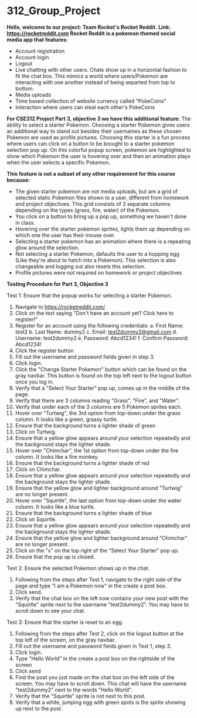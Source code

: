 # 312_Group_Project

**Hello, welcome to our project: Team Rocket's Rocket Reddit.**
**Link: https://rocketreddit.com**
**Rocket Reddit is a pokemon themed social media app that features:**
- Account registration
- Account login
- Logout
- Live chatting with other users. Chats show up in a horizontal fashion to fit the chat box. This mimics a world where users/Pokemon are interacting with one another instead of being separted from top to bottom.
- Media uploads
- Time based collection of website currency called "PokeCoins"
- Interaction where users can steal each other's PokeCoins

**For CSE312 Project Part 3, objective 3 we have this additional feature:**
The ability to select a starter Pokemon. Choosing a starter Pokemon gives users an additional way to stand out besides their usernames as these chosen Pokemon are used as profile pictures. Choosing this starter is a fun process where users can click on a button to be brought to a starter pokemon selection pop up. On this colorful popup screen, pokemon are highlighted to show which Pokemon the user is hovering over and then an animation plays when the user selects a specific Pokemon.

**This feature is not a subset of any other requirement for this course because:** 
- The given starter pokemon are not media uploads, but are a grid of selected static Pokemon files shown to a user, different from homework and project objectives. 
  This grid consists of 3 separate columns depending on the types (grass, fire, water) of the Pokemon.
- You click on a button to bring up a pop up, something we haven't done in class.
- Hovering over the starter pokemon sprites, lights them up depending on which one the user has their mouse over.
- Selecting a starter pokemon has an animation where there is a repeating glow around the selection.
- Not selecting a starter Pokemon, defaults the user to a hopping egg (Like they're about to hatch into a Pokemon). This selection is also changeable and logging out  also resets this selection.
- Profile pictures were not required on homework or project objectives

**Testing Procedure for Part 3, Objective 3**

Test 1: Ensure that the popup works for selecting a starter Pokemon.
1. Navigate to https://rocketreddit.com/
2. Click on the text saying "Don't have an account yet? Click here to register!"
3. Register for an account using the following credentials:
   a. First Name: test2
   b. Last Name: dummy2
   c. Email: test2dummy2@gmail.com
   d. Username: test2dummy2
   e. Password: Abcd1234!
   f. Confirm Password: Abcd1234!
4. Click the register button
5. Fill out the username and password fields given in step 3.
6. Click login.
7. Click the "Change Starter Pokemon" button which can be found on the gray navbar. This button is found on the top left next to the logout button once you log in.
8. Verify that a "Select Your Starter" pop up, comes up in the middle of the page.
9. Verify that there are 3 columns reading "Grass", "Fire", and "Water".
10. Verify that under each of the 3 columns are 5 Pokemon sprites each.
11. Hover over "Turtwig", the 3rd option from top-down under the grass column. It looks like a green, grassy turtle.
12. Ensure that the background turns a lighter shade of green
13. Click on Turtwig.
14. Ensure that a yellow glow appears around your selection repeatedly and the background stays the lighter shade.
15. Hover over "Chimchar", the 1st option from top-down under the fire column. It looks like a fire monkey.
16. Ensure that the background turns a lighter shade of red
17. Click on Chimchar.
18. Ensure that a yellow glow appears around your selection repeatedly and the background stays the lighter shade.
19. Ensure that the yellow glow and lighter background around "Turtwig" are no longer present.
20. Hover over "Squirtle", the last option from top-down under the water column. It looks like a blue turtle.
21. Ensure that the background turns a lighter shade of blue
22. Click on Squirtle.
23. Ensure that a yellow glow appears around your selection repeatedly and the background stays the lighter shade.
24. Ensure that the yellow glow and lighter background around "Chimchar" are no longer present.
25. Click on the "x" on the top right of the "Select Your Starter" pop up.
26. Ensure that the pop up is closed.

Test 2: Ensure the selected Pokemon shows up in the chat.
1. Following from the steps after Test 1, navigate to the right side of the page and type "I am a Pokemon now" in the create a post box.
2. Click send.
3. Verify that the chat box on the left now contains your new post with the "Squirtle" sprite next to the username "test2dummy2". You may have to scroll down to see your chat.

Test 3: Ensure that the starter is reset to an egg.
1. Following from the steps after Test 2, click on the logout button at the top left of the screen, on the gray navbar.
2. Fill out the username and password fields given in Test 1, step 3.
3. Click login.
4. Type "Hello World" in the create a post box on the rightside of the screen
5. Click send
6. Find the post you just made on the chat box on the left side of the screen. You may have to scroll down. This chat will have the username "test2dummy2" next to the words "Hello World".
7.  Verify that the "Squirtle" sprite is not next to this post.
8.  Verify that a white, jumping egg with green spots is the sprite showing up next to the post.
